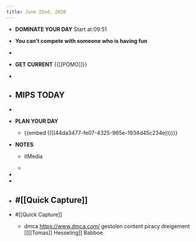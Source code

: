 ```yaml
---
title: June 22nd, 2020
---
```


- **DOMINATE YOUR DAY** Start at:09:51

- __You can’t compete with someone who is having fun__

- 

- **GET CURRENT** {{[[POMO]]}}

- 

- **MIPS TODAY**
	 - 

- 

- **PLAN YOUR DAY**
	 - {{embed  ((((44da3477-fe07-4325-965e-1934d45c234e))))}}

- **NOTES**
	 - itMedia

	 - 

- 

- 

- #[[Quick Capture]]
	 - 

- #[[Quick Capture]]
	 - dmca https://www.dmca.com/ gestolen content piracy dreigement [[[[Tomas]] Hesseling]] Babboe
